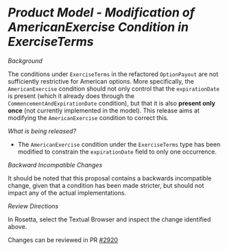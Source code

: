 # *Product Model - Modification of AmericanExercise Condition in ExerciseTerms*

_Background_

The conditions under `ExerciseTerms` in the refactored `OptionPayout` are not sufficiently restrictive for American options. More specifically, the `AmericanExercise` condition should not only control that the `expirationDate` is present (which it already does through the `CommencementAndExpirationDate` condition), but that it is also **present only once** (not currently implemented in the model). This release aims at modifying the `AmericanExercise` condition to correct this.

_What is being released?_

- The `AmericanExercise` condition under the `ExerciseTerms` type has been modified to constrain the `expirationDate` field to only one occurrence.

_Backward Incompatible Changes_

It should be noted that this proposal contains a backwards incompatible change, given that a condition has been made stricter, but should not impact any of the actual implementations.

_Review Directions_

In Rosetta, select the Textual Browser and inspect the change identified above.

Changes can be reviewed in PR [#2920](https://github.com/finos/common-domain-model/pull/2920)
